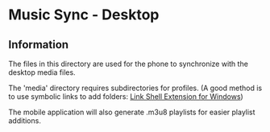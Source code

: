 # Music Sync - Desktop #

## Information

The files in this directory are used for the phone to synchronize with the desktop media files.

The 'media' directory requires subdirectories for profiles. (A good method is to use symbolic links to add folders: [Link Shell Extension for Windows](//schinagl.priv.at/nt/hardlinkshellext/linkshellextension.html))

The mobile application will also generate .m3u8 playlists for easier playlist additions.